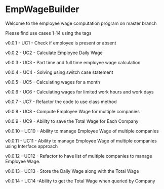 # EmpWageBuilder
Welcome to the employee wage computation program on master branch

Please find use cases 1-14 using the tags

v0.0.1 - UC1 - Check if employee is present or absent

v0.0.2 - UC2 - Calculate Employee Daily Wage

v0.0.3 - UC3 - Part time and full time employee wage calculation

v0.0.4 - UC4 - Solving using switch case statement

v0.0.5 - UC5 - Calculating wages for a month

v0.0.6 - UC6 - Calculating wages for limited work hours and work days

v0.0.7 - UC7 - Refactor the code to use class method 

v0.0.8 - UC8 - Compute Employee Wage for multiple companies

v0.0.9 - UC9 - Ability to save the Total Wage for Each Company

v0.0.10 - UC10 - Ability to manage Employee Wage of multiple companies

v0.0.11 - UC11 - Ability to manage Employee Wage of multiple companies using Interface approach

v0.0.12 - UC12 - Refactor to have list of multiple companies to manage Employee Wage.

v0.0.13 - UC13 - Store the Daily Wage along with the Total Wage

v0.0.14 - UC14 -Ability to get the Total Wage when queried by Company
